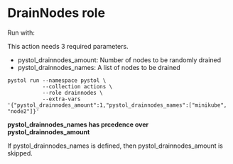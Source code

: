 # DrainNodes role

Run with:

This action needs 3 required parameters.

* pystol_drainnodes_amount: Number of nodes to be randomly drained
* pystol_drainnodes_names: A list of nodes to be drained

```
pystol run --namespace pystol \
           --collection actions \
           --role drainnodes \
           --extra-vars '{"pystol_drainnodes_amount":1,"pystol_drainnodes_names":["minikube", "node2"]}'

```

**pystol_drainnodes_names has prcedence over pystol_drainnodes_amount**

If pystol_drainnodes_names is defined, then pystol_drainnodes_amount is skipped.
